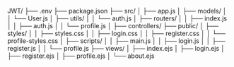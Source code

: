JWT/
├── .env
├── package.json
├── src/
│   ├── app.js
│   ├── models/
│   │   └── User.js
│   ├── utils/
│   │   └── auth.js
│   ├── routers/
│   │   ├── index.js
│   │   ├── auth.js
│   │   └── profile.js
│   ├── controllers/
├── public/
│   ├── styles/
│   │   ├── styles.css
│   │   ├── login.css
│   │   ├── register.css
│   │   └── profile-styles.css
│   ├── scripts/
│   │   ├── main.js
│   │   ├── login.js
│   │   ├── register.js
│   │   └── profile.js
├── views/
│   ├── index.ejs
│   ├── login.ejs
│   ├── register.ejs
│   ├── profile.ejs
│   └── about.ejs 
